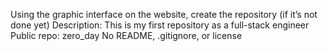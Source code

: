 Using the graphic interface on the website, create the repository (if it’s not done yet)
Description: This is my first repository as a full-stack engineer
Public repo: zero_day
No README, .gitignore, or license

